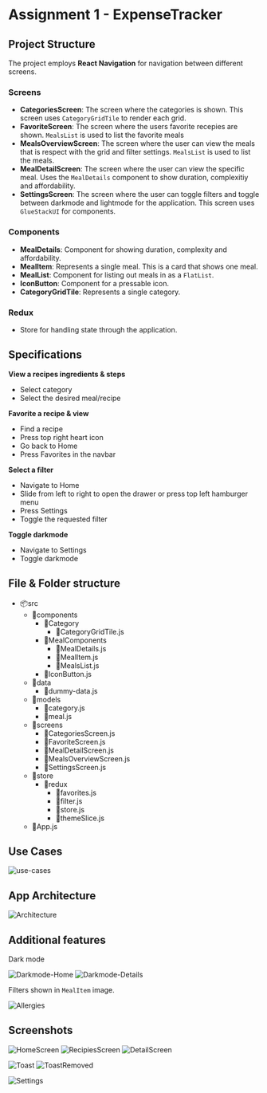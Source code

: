 # Assignment 1 - ExpenseTracker

## Project Structure

The project employs **React Navigation** for navigation between different screens.

### Screens

- **CategoriesScreen**: The screen where the categories is shown. This screen uses `CategoryGridTile` to render each grid.
- **FavoriteScreen**: The screen where the users favorite recepies are shown. `MealsList` is used to list the favorite meals
- **MealsOverviewScreen**: The screen where the user can view the meals that is respect with the grid and filter settings. `MealsList` is used to list the meals.
- **MealDetailScreen**: The screen where the user can view the specific meal. Uses the `MealDetails` component to show duration, complexitiy and affordability.
- **SettingsScreen**: The screen where the user can toggle filters and toggle between darkmode and lightmode for the application. This screen uses `GlueStackUI` for components.

### Components

- **MealDetails**: Component for showing duration, complexity and affordability.
- **MealItem**: Represents a single meal. This is a card that shows one meal.
- **MealList**: Component for listing out meals in as a `FlatList`.
- **IconButton**: Component for a pressable icon.
- **CategoryGridTile**: Represents a single category.

### Redux

- Store for handling state through the application.

## Specifications

**View a recipes ingredients & steps**

- Select category
- Select the desired meal/recipe

**Favorite a recipe & view**

- Find a recipe
- Press top right heart icon
- Go back to Home
- Press Favorites in the navbar

**Select a filter**

- Navigate to Home
- Slide from left to right to open the drawer or press top left hamburger menu
- Press Settings
- Toggle the requested filter

**Toggle darkmode**

- Navigate to Settings
- Toggle darkmode

## File & Folder structure

- 📦src
  - 📂components
    - 📂Category
      - 📜CategoryGridTile.js
    - 📂MealComponents
      - 📜MealDetails.js
      - 📜MealItem.js
      - 📜MealsList.js
    - 📜IconButton.js
  - 📂data
    - 📜dummy-data.js
  - 📂models
    - 📜category.js
    - 📜meal.js
  - 📂screens
    - 📜CategoriesScreen.js
    - 📜FavoriteScreen.js
    - 📜MealDetailScreen.js
    - 📜MealsOverviewScreen.js
    - 📜SettingsScreen.js
  - 📂store
    - 📂redux
      - 📜favorites.js
      - 📜filter.js
      - 📜store.js
      - 📜themeSlice.js
  - 📜App.js

## Use Cases

![use-cases](docs/use-cases.drawio.svg)

## App Architecture

![Architecture](docs/architecture.drawio.svg)

## Additional features

Dark mode

![Darkmode-Home](docs/assets/home-dark.png)
![Darkmode-Details](docs/assets/meal-detail-dark.png)

Filters shown in `MealItem` image.

![Allergies](docs/assets/filters.png)

## Screenshots

![HomeScreen](docs/assets/home.png) ![RecipiesScreen](docs/assets/recipies.png) ![DetailScreen](docs/assets/detail.png)

![Toast](docs/assets/toast.png) ![ToastRemoved](docs/assets/removed.png) 

![Settings](docs/assets/settings.png)
